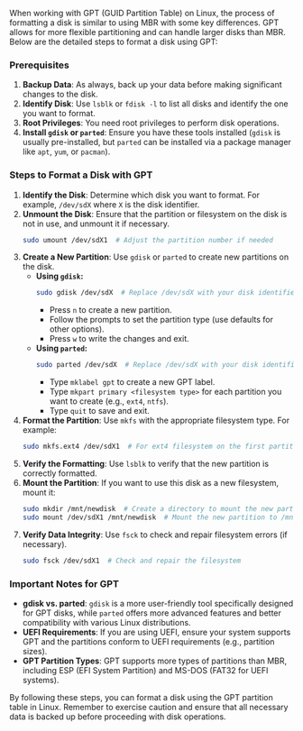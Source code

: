 When working with GPT (GUID Partition Table) on Linux, the process of formatting a disk is similar to using MBR with some key differences. GPT allows for more flexible partitioning and can handle larger disks than MBR. Below are the detailed steps to format a disk using GPT:

### Prerequisites
1. **Backup Data**: As always, back up your data before making significant changes to the disk.
2. **Identify Disk**: Use `lsblk` or `fdisk -l` to list all disks and identify the one you want to format.
3. **Root Privileges**: You need root privileges to perform disk operations.
4. **Install `gdisk` or `parted`**: Ensure you have these tools installed (`gdisk` is usually pre-installed, but `parted` can be installed via a package manager like `apt`, `yum`, or `pacman`).

### Steps to Format a Disk with GPT
1. **Identify the Disk**: Determine which disk you want to format. For example, `/dev/sdX` where `X` is the disk identifier.
2. **Unmount the Disk**: Ensure that the partition or filesystem on the disk is not in use, and unmount it if necessary.
   ```bash
   sudo umount /dev/sdX1  # Adjust the partition number if needed
   ```
3. **Create a New Partition**: Use `gdisk` or `parted` to create new partitions on the disk.
   - **Using `gdisk`:**
     ```bash
     sudo gdisk /dev/sdX  # Replace /dev/sdX with your disk identifier
     ```
     - Press `n` to create a new partition.
     - Follow the prompts to set the partition type (use defaults for other options).
     - Press `w` to write the changes and exit.
   - **Using `parted`:**
     ```bash
     sudo parted /dev/sdX  # Replace /dev/sdX with your disk identifier
     ```
     - Type `mklabel gpt` to create a new GPT label.
     - Type `mkpart primary <filesystem type>` for each partition you want to create (e.g., `ext4`, `ntfs`).
     - Type `quit` to save and exit.
4. **Format the Partition**: Use `mkfs` with the appropriate filesystem type. For example:
   ```bash
   sudo mkfs.ext4 /dev/sdX1  # For ext4 filesystem on the first partition
   ```
5. **Verify the Formatting**: Use `lsblk` to verify that the new partition is correctly formatted.
6. **Mount the Partition**: If you want to use this disk as a new filesystem, mount it:
   ```bash
   sudo mkdir /mnt/newdisk  # Create a directory to mount the new partition
   sudo mount /dev/sdX1 /mnt/newdisk  # Mount the new partition to /mnt/newdisk
   ```
7. **Verify Data Integrity**: Use `fsck` to check and repair filesystem errors (if necessary).
   ```bash
   sudo fsck /dev/sdX1  # Check and repair the filesystem
   ```

### Important Notes for GPT
- **gdisk vs. parted**: `gdisk` is a more user-friendly tool specifically designed for GPT disks, while `parted` offers more advanced features and better compatibility with various Linux distributions.
- **UEFI Requirements**: If you are using UEFI, ensure your system supports GPT and the partitions conform to UEFI requirements (e.g., partition sizes).
- **GPT Partition Types**: GPT supports more types of partitions than MBR, including ESP (EFI System Partition) and MS-DOS (FAT32 for UEFI systems).

By following these steps, you can format a disk using the GPT partition table in Linux. Remember to exercise caution and ensure that all necessary data is backed up before proceeding with disk operations.